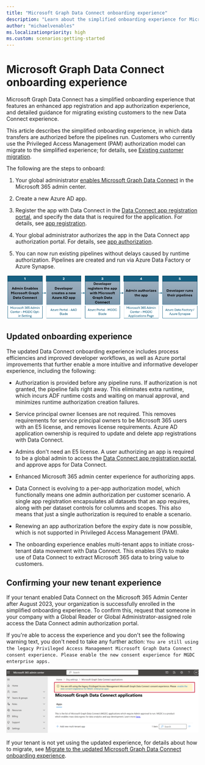 ```yaml
---
title: "Microsoft Graph Data Connect onboarding experience"
description: "Learn about the simplified onboarding experience for Microsoft Graph Data Connect."
author: "michaelvenables"
ms.localizationpriority: high
ms.custom: scenarios:getting-started
---
```


# Microsoft Graph Data Connect onboarding experience

Microsoft Graph Data Connect has a simplified onboarding experience that features an enhanced app registration and app authorization experience, and detailed guidance for migrating existing customers to the new Data Connect experience.

This article describes the simplified onboarding experience, in which data transfers are authorized before the pipelines run. Customers who currently use the Privileged Access Management (PAM) authorization model can migrate to the simplified experience; for details, see [Existing customer migration](graph/existing-customer-migration).

The following are the steps to onboard:

1. Your global administrator [enables Microsoft Graph Data Connect](https://admin.microsoft.com/adminportal/home#/Settings/Services/:/Settings/L1/O365DataPlan) in the Microsoft 365 admin center.

2. Create a new Azure AD app.

3. Register the app with Data Connect in the [Data Connect app registration portal](https://aka.ms/mgdcinazure), and specify the data that is required for the application. For details, see [app registration](./app-registration.md).

4. Your global administrator authorizes the app in the Data Connect app authorization portal. For details, see [app authorization](./app-authorization.md).

5. You can now run existing pipelines without delays caused by runtime authorization. Pipelines are created and run via Azure Data Factory or Azure Synapse.

<!-- Graphic needs to be updated without links. -->
![Graphic showing the onboarding experience for Microsoft Graph Data Connect customers.](images/new-mgdc-onboarding-flow.png)

## Updated onboarding experience

The updated Data Connect onboarding experience includes process efficiencies and improved developer workflows, as well as Azure portal improvements that further enable a more intuitive and informative developer experience, including the following:

- Authorization is provided before any pipeline runs. If authorization is not granted, the pipeline fails right away. This eliminates extra runtime, which incurs ADF runtime costs and waiting on manual approval, and minimizes runtime authorization creation failures.

- Service principal owner licenses are not required. This removes requirements for service principal owners to be Microsoft 365 users with an E5 license, and removes license requirements. Azure AD application ownership is required to update and delete app registrations with Data Connect.

- Admins don't need an E5 license. A user authorizing an app is required to be a global admin to access the [Data Connect app registration portal](https://admin.microsoft.com/Adminportal/Home?#/Settings/MGDCAdminCenter), and approve apps for Data Connect.

- Enhanced Microsoft 365 admin center experience for authorizing apps.

- Data Connect is evolving to a per-app authorization model, which functionally means one admin authorization per customer scenario. A single app registration encapsulates all datasets that an app requires, along with per dataset controls for columns and scopes. This also means that just a single authorization is required to enable a scenario.

- Renewing an app authorization before the expiry date is now possible, which is not supported in Privileged Access Management (PAM).

- The onboarding experience enables multi-tenant apps to initiate cross-tenant data movement with Data Connect. This enables ISVs to make use of Data Connect to extract Microsoft 365 data to bring value to customers.

## Confirming your new tenant experience
<!-- This date has a bit of a cyclic dependency... as soon as docs go out, we will roll this out... once this is signed off, we can decide the exact date and add it here and other places. -->
If your tenant enabled Data Connect on the Microsoft 365 Admin Center after August 2023, your organization is successfully enrolled in the simplified onboarding experience. To confirm this, request that someone in your company with a Global Reader or Global Administrator-assigned role access the Data Connect admin authorization portal.

If you're able to access the experience and you don't see the following warning text, you don't need to take any further action: `You are still using the legacy Privileged Access Management Microsoft Graph Data Connect consent experience. Please enable the new consent experience for MGDC enterprise apps.`

![The highlighted warning displayed for users if their organization is not using the new tenant experience.](./images/M365-admin-center-highlighted-warning.png)

If your tenant is not yet using the updated experience, for details about how to migrate, see [Migrate to the updated Microsoft Graph Data Connect onboarding experience](./existing-customer-migration.md).

